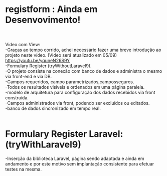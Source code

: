 # registform : Ainda em Desenvovimento!</br></br>
Video com View:</br>
-Graças ao tempo corrido, achei necessário fazer uma breve introdução ao projeto neste vídeo. (Video será atualizado em 05/09)</br>
<a>https://youtu.be/yquneN26S9Y</a></br>
-Formulary Register (tryWithoutLaravel9).</br> 
-O projeto consiste na conexão com banco de dados e administra o mesmo via front-end e via DB.</br>
-Campos requeridos, campo parametrizados,camposseguros.</br>
-Todos os resultados visíveis e ordenados em uma página paralela.</br>
-modelo de arquitetura para configuração dos dados recebidos via front construida.</br>
-Campos administrados via front, podendo ser excluídos ou editados.</br>
-banco de dados sincronizado em tempo real.</br></br>
# Formulary Register Laravel:(tryWithLaravel9)</br>
-Inserção da biblioteca Laravel, página sendo adaptada e ainda em andamento e por este motivo sem implantação consistente para efetuar testes na mesma.

